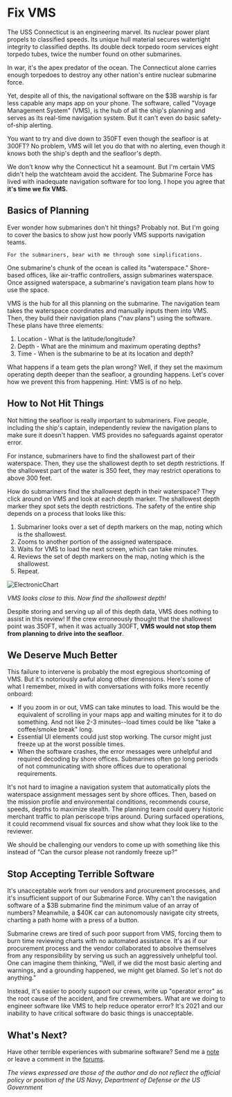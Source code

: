 # Fix VMS

The USS Connecticut is an engineering marvel. Its nuclear power plant propels to classified speeds. Its unique hull material secures watertight integrity to classified depths. Its double deck torpedo room services eight torpedo tubes, twice the number found on other submarines. 

In war, it's the apex predator of the ocean. The Connecticut alone carries enough torpedoes to destroy any other nation's entire nuclear submarine force.

Yet, despite all of this, the navigational software on the $3B warship is far less capable any maps app on your phone. The software, called "Voyage Management System" (VMS), is the hub of all the ship's planning and serves as its real-time navigation system. But it can't even do basic safety-of-ship alerting. 

You want to try and dive down to 350FT even though the seafloor is at 300FT? No problem, VMS will let you do that with no alerting, even though it knows both the ship's depth and the seafloor's depth.

We don't know why the Connecticut hit a seamount. But I'm certain VMS didn't help the watchteam avoid the accident. The Submarine Force has lived with inadequate navigation software for too long. I hope you agree that **it's time we fix VMS.**
## Basics of Planning
Ever wonder how submarines don't hit things? Probably not. But I'm going to cover the basics to show just how poorly VMS supports navigation teams.

```For the submariners, bear with me through some simplifications. ```

One submarine's chunk of the ocean is called its "waterspace." Shore-based offices, like air-traffic controllers, assign submarines waterspace. Once assigned waterspace, a submarine's navigation team plans how to use the space. 

VMS is the hub for all this planning on the submarine. The navigation team takes the waterspace coordinates and manually inputs them into VMS. Then, they build their navigation plans ("nav plans") using the software. These plans have three elements:

1. Location - What is the latitude/longitude?
2. Depth - What are the minimum and maximum operating depths?
3. Time - When is the submarine to be at its location and depth?

What happens if a team gets the plan wrong? Well, if they set the maximum operating depth deeper than the seafloor, a grounding happens. Let's cover how we prevent this from happening. Hint: VMS is of no help.
## How to Not Hit Things
Not hitting the seafloor is really important to submariners. Five people, including the ship's captain, independently review the navigation plans to make sure it doesn't happen. VMS provides no safeguards against operator error.

For instance, submariners have to find the shallowest part of their waterspace. Then, they use the shallowest depth to set depth restrictions. If the shallowest part of the water is 350 feet, they may restrict operations to above 300 feet. 

How do submariners find the shallowest depth in their waterspace? They click around on VMS and look at each depth marker. The shallowest depth marker they spot sets the depth restrictions. The safety of the entire ship depends on a process that looks like this:

1. Submariner looks over a set of depth markers on the map, noting which is the shallowest.
2. Zooms to another portion of the assigned waterspace.
3. Waits for VMS to load the next screen, which can take minutes.
4. Reviews the set of depth markers on the map, noting which is the shallowest.
5. Repeat.

![ElectronicChart](./image4_650.png)
<figcaption><i>VMS looks close to this. Now find the shallowest depth!</i></figcaption>

Despite storing and serving up all of this depth data, VMS does nothing to assist in this review! If the crew erroneously thought that the shallowest point was 350FT, when it was actually 300FT, **VMS would not stop them from planning to drive into the seafloor**. 

## We Deserve Much Better
This failure to intervene is probably the most egregious shortcoming of VMS. But it's notoriously awful along other dimensions. Here's some of what I remember, mixed in with conversations with folks more recently onboard:
* If you zoom in or out, VMS can take minutes to load. This would be the equivalent of scrolling in your maps app and waiting minutes for it to do something. And not like 2-3 minutes--load times could be like "take a coffee/smoke break" long. 
* Essential UI elements could just stop working. The cursor might just freeze up at the worst possible times. 
* When the software crashes, the error messages were unhelpful and required decoding by shore offices. Submarines often go long periods of not communicating with shore offices due to operational requirements.

It's not hard to imagine a navigation system that automatically plots the waterspace assignment messages sent by shore offices. Then, based on the mission profile and environmental conditions, recommends course, speeds, depths to maximize stealth. The planning team could query historic merchant traffic to plan periscope trips around. During surfaced operations, it could recommend visual fix sources and show what they look like to the reviewer. 

We should be challenging our vendors to come up with something like this instead of "Can the cursor please not randomly freeze up?"

## Stop Accepting Terrible Software
It's unacceptable work from our vendors and procurement processes, and it's insufficient support of our Submarine Force. Why can't the navigation software of a $3B submarine find the minimum value of an array of numbers? Meanwhile, a $40K car can autonomously navigate city streets, charting a path home with a press of a button. 

Submarine crews are tired of such poor support from VMS, forcing them to burn time reviewing charts with no automated assistance. It's as if our procurement process and the vendor collaborated to absolve themselves from any responsibility by serving us such an aggressively unhelpful tool. One can imagine them thinking, "Well, if we did the most basic alerting and warnings, and a grounding happened, we might get blamed. So let's not do anything."

Instead, it's easier to poorly support our crews, write up "operator error" as the root cause of the accident, and fire crewmembers. What are we doing to engineer software like VMS to help reduce operator error? It's 2021 and our inability to have critical software do basic things is unacceptable. 

## What's Next?
Have other terrible experiences with submarine software? Send me a [note](mailto:jeffrey.withington@gmail.com) or leave a comment in the [forums](https://github.com/invictus2010/fixvms/issues).

_The views expressed are those of the author and do not reflect the official policy or position of the US Navy, Department of Defense or the US Government_

